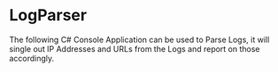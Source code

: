 # LogParser
The following C# Console Application can be used to Parse Logs, it will single out IP Addresses and URLs from the Logs and report on those accordingly.
